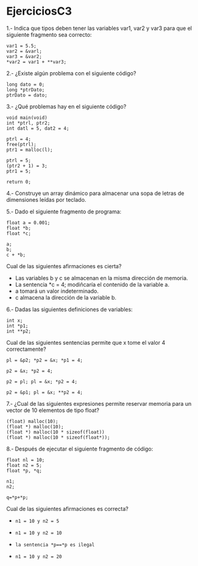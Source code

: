 # EjerciciosC3

1.- Indica que tipos deben tener las variables var1, var2 y var3 para que el siguiente
fragmento sea correcto:
```
var1 = 5.5;
var2 = &varl;
var3 = &var2;
*var2 = var1 + **var3;
```

2.- ¿Existe algún problema con el siguiente código?

```
long dato = 0;
long *ptrDato;
ptrDato = dato;
```


3.- ¿Qué problemas hay en el siguiente código?

```
void main(void)
int *ptrl, ptr2;
int datl = 5, dat2 = 4;

ptrl = 4;
free(ptrl);
ptr1 = malloc(l);

ptrl = 5;
(ptr2 + 1) = 3;
ptr1 = 5;

return 0;
```

4.- Construye un array dinámico para almacenar una sopa de letras de dimensiones
leídas por teclado.

5.- Dado el siguiente fragmento de programa:

```
float a = 0.001;
float *b;
float *c;

a;
b;
c + *b;
```
Cual de las siguientes afirmaciones es cierta?

* Las variables b y c se almacenan en la misma dirección de memoria.
* La sentencia *c = 4; modiñcaría el contenido de la variable a.
* a tomará un valor indeterminado.
* c almacena la dirección de la variable b.

6.- Dadas las siguientes definiciones de variables:
```
int x;
int *p1;
int **p2;
```
Cual de las siguientes sentencias permite que x tome el valor 4 correctamente?

```
pl = &p2; *p2 = &x; *p1 = 4;

p2 = &x; *p2 = 4;

p2 = pl; pl = &x; *p2 = 4;

p2 = &p1; pl = &x; **p2 = 4;
```

7.- ¿Cual de las siguientes expresiones permite reservar memoria para un vector de 10 elementos de tipo float?

```
(float) malloc(10);
(float *) malloc(10);
(float *) malloc(10 * sizeof(float))
(float *) malloc(10 * sizeof(float*));
```

8.- Después de ejecutar el siguiente fragmento de código:
```
float nl = 10;
float n2 = 5;
float *p, *q;

n1;
n2;

q=*p+*p;
```
Cual de las siguientes afirmaciones es correcta?

* `n1 = 10 y n2 = 5`

* `n1 = 10 y n2 = 10`

* `la sentencia *p==*p es ilegal`

* `n1 = 10 y n2 = 20`

